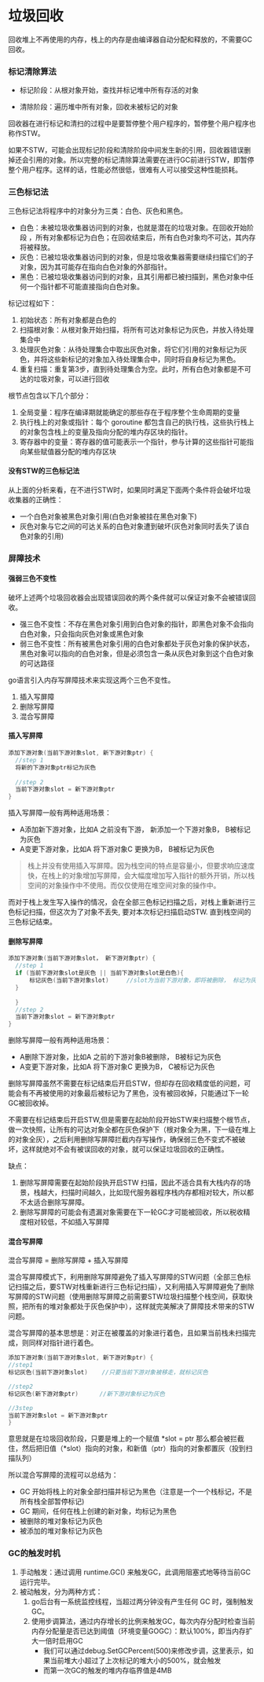 # 垃圾回收

回收堆上不再使用的内存，栈上的内存是由编译器自动分配和释放的，不需要GC回收。



### 标记清除算法

- 标记阶段：从根对象开始，查找并标记堆中所有存活的对象

- 清除阶段：遍历堆中所有对象，回收未被标记的对象

回收器在进行标记和清扫的过程中是要暂停整个用户程序的，暂停整个用户程序也称作STW。

如果不STW，可能会出现标记阶段和清除阶段中间发生新的引用，回收器错误删掉还会引用的对象。所以完整的标记清除算法需要在进行GC前进行STW，即暂停整个用户程序。这样的话，性能必然很低，很难有人可以接受这种性能损耗。



### 三色标记法

三色标记法将程序中的对象分为三类：白色、灰色和黑色。

- 白色：未被垃圾收集器访问到的对象，也就是潜在的垃圾对象。在回收开始阶段 ，所有对象都标记为白色；在回收结束后，所有白色对象均不可达，其内存将被释放。
- 灰色：已被垃圾收集器访问到的对象，但是垃圾收集器需要继续扫描它们的子对象，因为其可能存在指向白色对象的外部指针。
- 黑色：已被垃圾收集器访问到的对象，且其引用都已被扫描到，黑色对象中任何一个指针都不可能直接指向白色对象。



标记过程如下：

1. 初始状态：所有对象都是白色的
2. 扫描根对象：从根对象开始扫描，将所有可达对象标记为灰色，并放入待处理集合中
3. 处理灰色对象：从待处理集合中取出灰色对象，将它们引用的对象标记为灰色，并将这些新标记的对象加入待处理集合中，同时将自身标记为黑色。
4. 重复扫描：重复第3步，直到待处理集合为空。此时，所有白色对象都是不可达的垃圾对象，可以进行回收



根节点包含以下几个部分：

1. 全局变量：程序在编译期就能确定的那些存在于程序整个生命周期的变量
2. 执行栈上的对象或指针：每个 goroutine 都包含自己的执行栈，这些执行栈上的对象包含栈上的变量及指向分配的堆内存区块的指针。
3. 寄存器中的变量：寄存器的值可能表示一个指针，参与计算的这些指针可能指向某些赋值器分配的堆内存区块



#### 没有STW的三色标记法

从上面的分析来看，在不进行STW时，如果同时满足下面两个条件将会破坏垃圾收集器的正确性：

- 一个白色对象被黑色对象引用(白色对象被挂在黑色对象下)
- 灰色对象与它之间的可达关系的白色对象遭到破坏(灰色对象同时丢失了该白色对象的引用)



### 屏障技术

#### 强弱三色不变性

破坏上述两个垃圾回收器会出现错误回收的两个条件就可以保证对象不会被错误回收。

- 强三色不变性：不存在黑色对象引用到白色对象的指针，即黑色对象不会指向白色对象，只会指向灰色对象或黑色对象
- 弱三色不变性：所有被黑色对象引用的白色对象都处于灰色对象的保护状态，黑色对象可以指向的白色对象，但是必须包含一条从灰色对象到这个白色对象的可达路径

go语言引入内存写屏障技术来实现这两个三色不变性。

1. 插入写屏障
2. 删除写屏障
3. 混合写屏障



#### 插入写屏障

```c
添加下游对象(当前下游对象slot, 新下游对象ptr) {   
  //step 1
  将新的下游对象ptr标记为灰色   
  
  //step 2
  当前下游对象slot = 新下游对象ptr                    
}
```

插入写屏障一般有两种适用场景：

- A添加新下游对象，比如A 之前没有下游， 新添加一个下游对象B， B被标记为灰色
- A变更下游对象，比如A 将下游对象C 更换为B， B被标记为灰色

> 栈上并没有使用插入写屏障。因为栈空间的特点是容量小，但要求响应速度快，在栈上的对象增加写屏障，会大幅度增加写入指针的额外开销，所以栈空间的对象操作中不使用。而仅仅使用在堆空间对象的操作中。

而对于栈上发生写入操作的情况，会在全部三色标记扫描之后，对栈上重新进行三色标记扫描，但这次为了对象不丢失, 要对本次标记扫描启动STW. 直到栈空间的三色标记结束。



#### 删除写屏障

```c
添加下游对象(当前下游对象slot， 新下游对象ptr) {
  //step 1
  if (当前下游对象slot是灰色 || 当前下游对象slot是白色){
      标记灰色(当前下游对象slot)     //slot为当前下游对象，即将被删除， 标记为灰色
  }
  
  }  
  //step 2
  当前下游对象slot = 新下游对象ptr
}
```

删除写屏障一般有两种适用场景：

- A删除下游对象，比如A 之前的下游对象B被删除， B被标记为灰色
- A变更下游对象，比如A 将下游对象C 更换为B， C被标记为灰色

删除写屏障虽然不需要在标记结束后开启STW，但却存在回收精度低的问题，可能会有不再被使用的对象最后被标记为了黑色，没有被回收掉，只能通过下一轮GC被回收掉。

不需要在标记结束后开启STW,但是需要在起始阶段开始STW来扫描整个根节点，做一次快照，让所有的可达对象全都在灰色保护下（根对象全为黑，下一级在堆上的对象全灰），之后利用删除写屏障拦截内存写操作，确保弱三色不变式不被破坏，这样就绝对不会有被误回收的对象，就可以保证垃圾回收的正确性。

缺点：

1. 删除写屏障需要在起始阶段执开启STW 扫描，因此不适合具有大栈内存的场景，栈越大，扫描时间越久，比如现代服务器程序栈内存都相对较大，所以都不太适合删除写屏障。
2. 删除写屏障的可能会有遗漏对象需要在下一轮GC才可能被回收，所以税收精度相对较低，不如插入写屏障



#### 混合写屏障

混合写屏障 = 删除写屏障 + 插入写屏障

混合写屏障模式下，利用删除写屏障避免了插入写屏障的STW问题（全部三色标记扫描之后，要STW对栈重新进行三色标记扫描），又利用插入写屏障避免了删除写屏障的STW问题（使用删除写屏障之前需要STW垃圾扫描整个栈空间，获取快照，把所有的堆对象都处于灰色保护中），这样就完美解决了屏障技术带来的STW问题。

混合写屏障的基本思想是：对正在被覆盖的对象进行着色，且如果当前栈未扫描完成，则同样对指针进行着色。

```c
添加下游对象(当前下游对象slot, 新下游对象ptr) {
//step1 
标记灰色(当前下游对象slot)    //只要当前下游对象被移走，就标记灰色

//step2 
标记灰色(新下游对象ptr)      //新下游对象标记为灰色

//3step
当前下游对象slot = 新下游对象ptr
}
```

意思就是在垃圾回收阶段，只要是堆上的一个赋值 *slot = ptr 那么都会被拦截住，然后把旧值（*slot）指向的对象，和新值（ptr）指向的对象都置灰（投到扫描队列）

所以混合写屏障的流程可以总结为：

- GC 开始将栈上的对象全部扫描并标记为黑色（注意是一个一个栈标记，不是所有栈全部暂停标记)
- GC 期间，任何在栈上创建的新对象，均标记为黑色
- 被删除的堆对象标记为灰色
- 被添加的堆对象标记为灰色



### GC的触发时机

1. 手动触发：通过调用 runtime.GC() 来触发GC，此调用阻塞式地等待当前GC运行完毕。
2. 被动触发，分为两种方式：
   1. go后台有一系统监控线程，当超过两分钟没有产生任何 GC 时，强制触发 GC。
   2. 使用步调算法，通过内存增长的比例来触发GC，每次内存分配时检查当前内存分配量是否已达到阈值（环境变量GOGC）：默认100%，即当内存扩大一倍时启用GC
      - 我们可以通过debug.SetGCPercent(500)来修改步调，这里表示，如果当前堆大小超过了上次标记的堆大小的500%，就会触发
      - 而第一次GC的触发的堆内存临界值是4MB